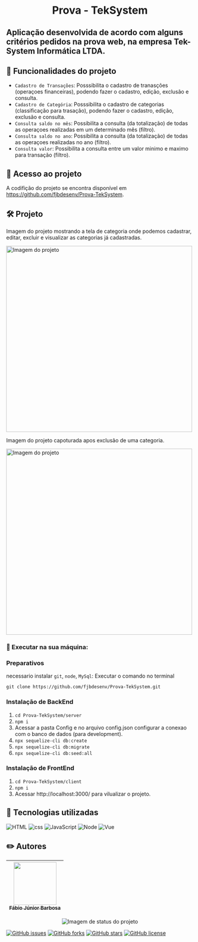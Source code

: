 <h1 align="center"> Prova - TekSystem </h1>

## Aplicação desenvolvida de acordo com alguns critérios pedidos na prova web, na empresa Tek-System Informática LTDA.

## 🔨 Funcionalidades do projeto

- `Cadastro de Transações`: Posssibilita o cadastro de tranasções (operaçoes financeiras), podendo fazer o cadastro, edição, exclusão e consulta. 
- `Cadastro de Categória`: Posssibilita o cadastro de categorias (classificação para trasação), podendo fazer o cadastro, edição, exclusão e consulta. 
- `Consulta saldo no mês`: Possibilita a consulta (da totalização) de todas as operaçoes realizadas em um determinado mês (filtro).
- `Consulta saldo no ano`: Possibilita a consulta (da totalização) de todas as operaçoes realizadas no ano (filtro).
- `Consulta valor`: Possibilita a consulta entre um valor minimo e maximo para transação (filtro).

## 📁 Acesso ao projeto

A codifição do projeto se encontra disponível em https://github.com/fjbdesenv/Prova-TekSystem.

## 🛠️ Projeto


Imagem do projeto mostrando a tela de categoria onde podemos cadastrar, editar, excluir e visualizar as categorias já cadastradas.
<p>
  <img width="500px" heigth="500px" alt="Imagem do projeto" src="https://i.postimg.cc/ZqsWFJ0D/categoria.png"/>
</p>

Imagem do projeto capoturada apos exclusão de uma categoria.
<p>
  <img width="500px" heigth="500px" alt="Imagem do projeto" src="https://i.postimg.cc/rwFyhv66/categoria-exclus-o.png"/>
</p>

### 🔧 Executar na sua máquina:

### Preparativos

necessario instalar `git`, `node`, `MySql`:
Executar o comando no terminal

`git clone https://github.com/fjbdesenv/Prova-TekSystem.git`

### Instalação de BackEnd

1. `cd Prova-TekSystem/server`
2. `npm i`
3. Acessar a pasta Config e no arquivo config.json configurar a conexao com o banco de dados (para development).
4. `npx sequelize-cli db:create`
5. `npx sequelize-cli db:migrate`
6. `npx sequelize-cli db:seed:all`

### Instalação de FrontEnd

1. `cd Prova-TekSystem/client`
2. `npm i`
3. Acessar http://localhost:3000/ para vilualizar o projeto.

## 👀 Tecnologias utilizadas

![HTML](https://img.shields.io/badge/HTML-E34F26.svg?logo=html5&logoColor=white)
![css](https://img.shields.io/badge/CSS-1572B6.svg?logo=css3&logoColor=white)
![JavaScript](https://img.shields.io/badge/JavaScript-F7DF1E.svg?logo=javascript&logoColor=black)
![Node](https://img.shields.io/badge/node-B0E0E6.svg?logo=node.js&logoColor=black)
![Vue](https://img.shields.io/badge/vue-8B008B.svg?logo=vue.js&logoColor=black)

## ✏️ Autores

| [<img src="https://avatars.githubusercontent.com/u/110018406?v=4" width=115><br><sub>Fábio Júnior Barbosa</sub>](https://github.com/fjbdesenv) |
| :---: |

<p align="center">
  <img alt="Imagem de status do projeto" src="https://img.shields.io/static/v1?label=STATUS&message=DESENVOLVIMENTO&color=yellow&style=for-the-badge"/>
</p>

[![GitHub issues](https://img.shields.io/github/issues/fjbdesenv/Prova-TekSystem)](https://github.com/fjbdesenv/Prova-TekSystem/issues)
[![GitHub forks](https://img.shields.io/github/forks/fjbdesenv/Prova-TekSystem)](https://github.com/fjbdesenv/Prova-TekSystem/network)
[![GitHub stars](https://img.shields.io/github/stars/fjbdesenv/Prova-TekSystem)](https://github.com/fjbdesenv/Prova-TekSystem/stargazers)
[![GitHub license](https://img.shields.io/github/license/fjbdesenv/Prova-TekSystem)](https://github.com/fjbdesenv/Prova-TekSystem/blob/main/LICENSE)

